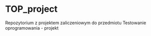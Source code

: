# TOP_project
Repozytorium z projektem zaliczeniowym do przedmiotu Testowanie oprogramowania - projekt
